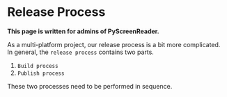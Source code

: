 # Release Process

**This page is written for admins of PyScreenReader.**  

As a multi-platform project, our release process is a bit more complicated.
In general, the `release process` contains two parts.  
1. `Build process`  
2. `Publish process`  

These two processes need to be performed in sequence.
